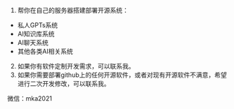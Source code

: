 1. 帮你在自己的服务器搭建部署开源系统：
  - 私人GPTs系统
  - AI知识库系统
  - AI聊天系统
  - 其他各类AI相关系统
2. 如果你有软件定制开发需求，可以联系我。
3. 如果你需要部署github上的任何开源软件，或者对现有开源软件不满意，希望进行二次开发修改，可以联系我。

微信：mka2021
